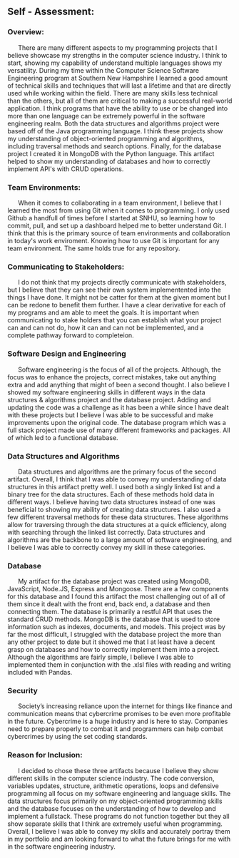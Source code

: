 ## Self - Assessment: 
### Overview:
&nbsp;&nbsp;&nbsp;&nbsp;&nbsp;&nbsp;There are many different aspects to my programming projects that I believe showcase my strengths in the computer science industry. I think to start, showing my capability of understand multiple languages shows my versatility. During my time within the Computer Science Software Engineering program at Southern New Hampshire I learned a good amount of technical skills and techniques that will last a lifetime and that are directly used while working within the field. There are many skills less technical than the others, but all of them are critical to making a successful real-world application. I think programs that have the ability to use or be changed into more than one language can be extremely powerful in the software engineering realm. Both the data structures and algorithms project were based off of the Java programming language. I think these projects show my understanding of object-oriented programming and algorithms, including traversal methods and search options. Finally, for the database project I created it in MongoDB with the Python language. This artifact helped to show my understanding of databases and how to correctly implement API's with CRUD operations.
 
### Team Environments:
&nbsp;&nbsp;&nbsp;&nbsp;&nbsp;&nbsp;When it comes to collaborating in a team environment, I believe that I learned the most from using Git when it comes to programming. I only used Github a handfull of times before I started at SNHU, so learning how to commit, pull, and set up a dashboard helped me to better understand Git. I think that this is the primary source of team environments and collaboration in today's work enviroment. Knowing how to use Git is important for any team environment. The same holds true for any repository. 

### Communicating to Stakeholders:
&nbsp;&nbsp;&nbsp;&nbsp;&nbsp;&nbsp;I do not think that my projects directly communicate with stakeholders, but I believe that they can see their own system implementented into the things I have done. It might not be catter for them at the given moment but I can be redone to benefit them further. I have a clear derivative for each of my programs and am able to  meet the goals. It is important when communicating to stake holders that you can establish what your project can and can not do, how it can and can not be implemented, and a complete pathway forward to completeion.

### Software Design and Engineering
&nbsp;&nbsp;&nbsp;&nbsp;&nbsp;&nbsp;Software engineering is the focus of all of the projects. Although, the focus was to enhance the projects, correct mistakes, take out anything extra and add anything that might of been a second thought. I also believe I showed my software engineering skills in different ways in the data structures & algorithms project and the database project. Adding and updating the code was a challenge as it has been a while since I have dealt with these projects but I believe I was able to be successful and make improvements upon the original code. The database program which was a full stack project made use of many different frameworks and packages. All of which led to a functional database.  

### Data Structures and Algorithms
&nbsp;&nbsp;&nbsp;&nbsp;&nbsp;&nbsp;Data structures and algorithms are the primary focus of the second artifact. Overall, I think  that I was able to convey my understanding of data structures in this artifact pretty well. I used both a singly linked list and a binary tree for the data structures. Each of these methods hold data in different ways. I believe having two data structures instead of one was beneficial to showing my ability of creating data structures. I also used a few different traversal methods for these data structures. These algorithms allow for traversing through the data structures at a quick efficiency, along with searching through the linked list correctly. Data structures and algorithms are the backbone to a large amount of software engineering, and I believe I was able to correctly convey my skill in these categories.

### Database
&nbsp;&nbsp;&nbsp;&nbsp;&nbsp;&nbsp;My artifact for the database project was created using MongoDB, JavaScript, Node.JS, Express and Mongoose. There are a few components for this database and I found this artifact the most challenging out of all of them since it dealt with the front end, back end, a database and then connecting them. The database is primarily a restful API that uses the standard CRUD methods. MongoDB is the database that is used to store information such as indexes, documents, and models. This project was by far the most difficult, I struggled with the database project the more than any other project to date but it showed me that I at least have a decent grasp on databases and how to correctly implement them into a project. Although the algorithms are fairly simple, I believe I was able to implemented them in conjunction with the .xlsl files with reading and writing included with Pandas.

### Security
&nbsp;&nbsp;&nbsp;&nbsp;&nbsp;&nbsp;Society’s increasing reliance upon the internet for things like finance and communication means that cybercrime promises to be even more profitable in the future. Cybercrime is a huge industry and is here to stay. Companies need to prepare properly to combat it and programmers can help combat cybercrimes by using the set coding standards. 

### Reason for Inclusion: 
&nbsp;&nbsp;&nbsp;&nbsp;&nbsp;&nbsp;I decided to chose these three artifacts because I believe they show different skills in the computer science industry. The code conversion, variables updates, structure, arithmetic operations, loops and defensive programming all focus on my software engineering and language skills. The data structures focus primarily on my object-oriented programming skills and the database focuses on the understanding of how to develop and implement a fullstack. These programs do not function together but they all show separate skills that I think are extremely useful when programming. Overall, I believe I was able to convey my skills and accurately portray them in my portfolio and am looking forward to what the future brings for me with in the software engineering industry. 
